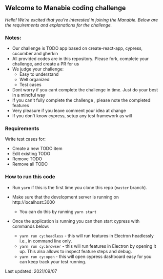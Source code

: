 
## Welcome to Manabie coding challenge

*Hello!*
*We're excited that you're interested in joining the Manabie. Below are the requirements and explanations for the challenge.*

### Notes: 
- Our challenge is TODO app based on create-react-app, cypress, cucumber and gherkin
- All provided codes are in this repository. Please fork, complete your challenge, and create a PR for us
- We judge your challenge:
    - Easy to understand
    - Well organized
    - Test cases
- Dont worry if you cant complete the challenge in time. Just do your best in a mindful way
- If you can't fully complete the challenge , please note the completed features
- Very pleasure if you leave comment your idea at change
- If you don't know cypress, setup any test framework as will
    
### Requirements
Write test cases for:
  - Create a new TODO item
  - Edit existing TODO
  - Remove TODO
  - Remove all TODO

### How to run this code
- Run ```yarn``` if this is the first time you clone this repo (`master` branch).

- Make sure that the development server is running on http://localhost:3000
  - You can do this by running `yarn start`

- Once the application is running you can then start cypress with commands below:
  - `yarn run cy:headless` - this will run features in Electron headlessly i.e., in command line only.
  - `yarn run cy:browser` - this will run features in Electron by opening it up. This also allows to inspect feature steps and debug.
  - `yarn run cy:open` - this will open cypress dashboard easy for you can keep track your test running.

Last updated: 2021/09/07
